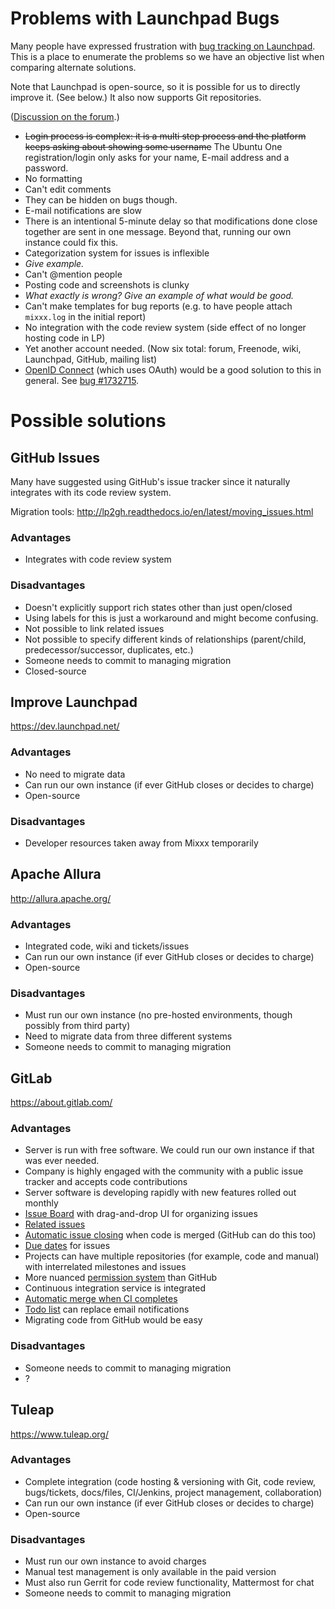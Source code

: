 # Problems with Launchpad Bugs

Many people have expressed frustration with [bug tracking on
Launchpad](https://bugs.launchpad.net/mixxx). This is a place to
enumerate the problems so we have an objective list when comparing
alternate solutions.

Note that Launchpad is open-source, so it is possible for us to directly
improve it. (See below.) It also now supports Git repositories.

([Discussion on the
forum](https://mixxx.org/forums/viewtopic.php?f=1&t=9425).)

  - ~~Login process is complex: it is a multi step process and the
    platform keeps asking about showing some username~~ The Ubuntu One
    registration/login only asks for your name, E-mail address and a
    password.
  - No formatting
  - Can't edit comments
  - They can be hidden on bugs though.
  - E-mail notifications are slow
  - There is an intentional 5-minute delay so that modifications done
    close together are sent in one message. Beyond that, running our own
    instance could fix this.
  - Categorization system for issues is inflexible
  - *Give example.*
  - Can't @mention people
  - Posting code and screenshots is clunky
  - *What exactly is wrong? Give an example of what would be good.*
  - Can't make templates for bug reports (e.g. to have people attach
    `mixxx.log` in the initial report)
  - No integration with the code review system (side effect of no longer
    hosting code in LP)
  - Yet another account needed. (Now six total: forum, Freenode, wiki,
    Launchpad, GitHub, mailing list)
  - [OpenID Connect](http://openid.net/connect/faq/) (which uses OAuth)
    would be a good solution to this in general. See [bug
    \#1732715](https://bugs.launchpad.net/mixxx/+bug/1732715).

# Possible solutions

## GitHub Issues

Many have suggested using GitHub's issue tracker since it naturally
integrates with its code review system.

Migration tools:
<http://lp2gh.readthedocs.io/en/latest/moving_issues.html>

### Advantages

  - Integrates with code review system

### Disadvantages

  - Doesn't explicitly support rich states other than just open/closed
  - Using labels for this is just a workaround and might become
    confusing. 
  - Not possible to link related issues
  - Not possible to specify different kinds of relationships
    (parent/child, predecessor/successor, duplicates, etc.)
  - Someone needs to commit to managing migration
  - Closed-source

## Improve Launchpad

<https://dev.launchpad.net/>

### Advantages

  - No need to migrate data
  - Can run our own instance (if ever GitHub closes or decides to
    charge)
  - Open-source

### Disadvantages

  - Developer resources taken away from Mixxx temporarily

## Apache Allura

<http://allura.apache.org/>

### Advantages

  - Integrated code, wiki and tickets/issues
  - Can run our own instance (if ever GitHub closes or decides to
    charge)
  - Open-source

### Disadvantages

  - Must run our own instance (no pre-hosted environments, though
    possibly from third party)
  - Need to migrate data from three different systems
  - Someone needs to commit to managing migration

## GitLab

<https://about.gitlab.com/>

### Advantages

  - Server is run with free software. We could run our own instance if
    that was ever needed.
  - Company is highly engaged with the community with a public issue
    tracker and accepts code contributions
  - Server software is developing rapidly with new features rolled out
    monthly
  - [Issue Board](https://about.gitlab.com/features/issueboard/) with
    drag-and-drop UI for organizing issues
  - [Related
    issues](https://docs.gitlab.com/ee/user/project/issues/related_issues.html)
  - [Automatic issue
    closing](https://docs.gitlab.com/ee/user/project/issues/automatic_issue_closing.html)
    when code is merged (GitHub can do this too)
  - [Due
    dates](https://docs.gitlab.com/ee/user/project/issues/due_dates.html)
    for issues
  - Projects can have multiple repositories (for example, code and
    manual) with interrelated milestones and issues
  - More nuanced [permission
    system](https://docs.gitlab.com/ee/user/permissions.html) than
    GitHub
  - Continuous integration service is integrated
  - [Automatic merge when CI
    completes](https://docs.gitlab.com/ee/user/project/merge_requests/merge_when_pipeline_succeeds.html)
  - [Todo list](https://docs.gitlab.com/ee/workflow/todos.html) can
    replace email notifications
  - Migrating code from GitHub would be easy

### Disadvantages

  - Someone needs to commit to managing migration
  - ?

## Tuleap

<https://www.tuleap.org/>

### Advantages

  - Complete integration (code hosting & versioning with Git, code
    review, bugs/tickets, docs/files, CI/Jenkins, project management,
    collaboration)
  - Can run our own instance (if ever GitHub closes or decides to
    charge)
  - Open-source

### Disadvantages

  - Must run our own instance to avoid charges
  - Manual test management is only available in the paid version
  - Must also run Gerrit for code review functionality, Mattermost for
    chat
  - Someone needs to commit to managing migration
